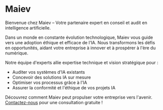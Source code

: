 # Maiev
Bienvenue chez Maiev – Votre partenaire expert en conseil et audit en intelligence artificielle.

Dans un monde en constante évolution technologique, Maiev vous guide vers une adoption éthique et efficace de l'IA. Nous transformons les défis en opportunités, aidant votre entreprise à innover et à prospérer à l'ère du numérique.

Notre équipe d'experts allie expertise technique et vision stratégique pour :
- Auditer vos systèmes d'IA existants
- Concevoir des solutions IA sur mesure
- Optimiser vos processus grâce à l'IA
- Assurer la conformité et l'éthique de vos projets IA

Découvrez comment Maiev peut propulser votre entreprise vers l'avenir. [Contactez-nous](https://www.maiev.fr/contact) pour une consultation gratuite !
